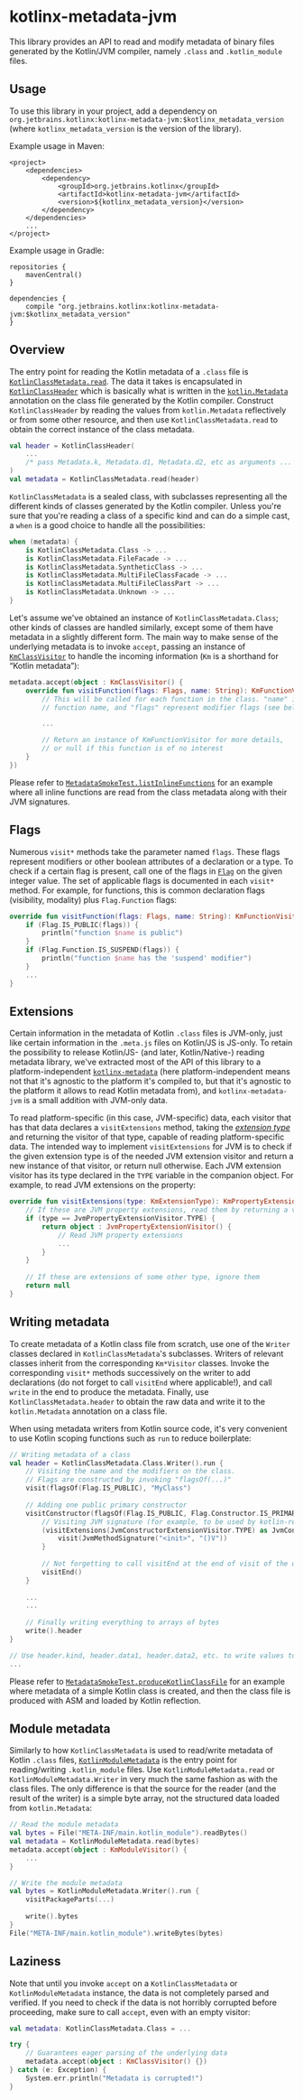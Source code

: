 # kotlinx-metadata-jvm

This library provides an API to read and modify metadata of binary files generated by the Kotlin/JVM compiler, namely `.class` and `.kotlin_module` files.

## Usage

To use this library in your project, add a dependency on `org.jetbrains.kotlinx:kotlinx-metadata-jvm:$kotlinx_metadata_version` (where `kotlinx_metadata_version` is the version of the library).

Example usage in Maven:

```
<project>
    <dependencies>
        <dependency>
            <groupId>org.jetbrains.kotlinx</groupId>
            <artifactId>kotlinx-metadata-jvm</artifactId>
            <version>${kotlinx_metadata_version}</version>
        </dependency>
    </dependencies>
    ...
</project>
```

Example usage in Gradle:

```
repositories {
    mavenCentral()
}

dependencies {
    compile "org.jetbrains.kotlinx:kotlinx-metadata-jvm:$kotlinx_metadata_version"
}
```

## Overview

The entry point for reading the Kotlin metadata of a `.class` file is [`KotlinClassMetadata.read`](src/kotlinx/metadata/jvm/KotlinClassMetadata.kt). The data it takes is encapsulated in [`KotlinClassHeader`](src/kotlinx/metadata/jvm/KotlinClassHeader.kt) which is basically what is written in the [`kotlin.Metadata`](../../stdlib/jvm/runtime/kotlin/Metadata.kt) annotation on the class file generated by the Kotlin compiler. Construct `KotlinClassHeader` by reading the values from `kotlin.Metadata` reflectively or from some other resource, and then use `KotlinClassMetadata.read` to obtain the correct instance of the class metadata.

```kotlin
val header = KotlinClassHeader(
    ...
    /* pass Metadata.k, Metadata.d1, Metadata.d2, etc as arguments ... */
)
val metadata = KotlinClassMetadata.read(header)
```

`KotlinClassMetadata` is a sealed class, with subclasses representing all the different kinds of classes generated by the Kotlin compiler. Unless you're sure that you're reading a class of a specific kind and can do a simple cast, a `when` is a good choice to handle all the possibilities:

```kotlin
when (metadata) {
    is KotlinClassMetadata.Class -> ...
    is KotlinClassMetadata.FileFacade -> ...
    is KotlinClassMetadata.SyntheticClass -> ...
    is KotlinClassMetadata.MultiFileClassFacade -> ...
    is KotlinClassMetadata.MultiFileClassPart -> ...
    is KotlinClassMetadata.Unknown -> ...
}
```

Let's assume we've obtained an instance of `KotlinClassMetadata.Class`; other kinds of classes are handled similarly, except some of them have metadata in a slightly different form. The main way to make sense of the underlying metadata is to invoke `accept`, passing an instance of [`KmClassVisitor`](../src/kotlinx/metadata/visitors.kt) to handle the incoming information (`Km` is a shorthand for “Kotlin metadata”):

```kotlin
metadata.accept(object : KmClassVisitor() {
    override fun visitFunction(flags: Flags, name: String): KmFunctionVisitor? {
        // This will be called for each function in the class. "name" is the
        // function name, and "flags" represent modifier flags (see below)

        ...

        // Return an instance of KmFunctionVisitor for more details,
        // or null if this function is of no interest
    }
})
```

Please refer to [`MetadataSmokeTest.listInlineFunctions`](test/kotlinx/metadata/test/MetadataSmokeTest.kt) for an example where all inline functions are read from the class metadata along with their JVM signatures.

## Flags

Numerous `visit*` methods take the parameter named `flags`. These flags represent modifiers or other boolean attributes of a declaration or a type. To check if a certain flag is present, call one of the flags in [`Flag`](../src/kotlinx/metadata/Flag.kt) on the given integer value. The set of applicable flags is documented in each `visit*` method. For example, for functions, this is common declaration flags (visibility, modality) plus `Flag.Function` flags:

```kotlin
override fun visitFunction(flags: Flags, name: String): KmFunctionVisitor? {
    if (Flag.IS_PUBLIC(flags)) {
        println("function $name is public")
    }
    if (Flag.Function.IS_SUSPEND(flags)) {
        println("function $name has the 'suspend' modifier")
    }
    ...
}
```

## Extensions

Certain information in the metadata of Kotlin `.class` files is JVM-only, just like certain information in the `.meta.js` files on Kotlin/JS is JS-only. To retain the possibility to release Kotlin/JS- (and later, Kotlin/Native-) reading metadata library, we've extracted most of the API of this library to a platform-independent [`kotlinx-metadata`](../) (here platform-independent means not that it's agnostic to the platform it's compiled to, but that it's agnostic to the platform it allows to read Kotlin metadata from), and `kotlinx-metadata-jvm` is a small addition with JVM-only data.

To read platform-specific (in this case, JVM-specific) data, each visitor that has that data declares a `visitExtensions` method, taking the [*extension type*](../src/kotlinx/metadata/extensions.kt) and returning the visitor of that type, capable of reading platform-specific data. The intended way to implement `visitExtensions` for JVM is to check if the given extension type is of the needed JVM extension visitor and return a new instance of that visitor, or return null otherwise. Each JVM extension visitor has its type declared in the `TYPE` variable in the companion object. For example, to read JVM extensions on the property:

```kotlin
override fun visitExtensions(type: KmExtensionType): KmPropertyExtensionVisitor? {
    // If these are JVM property extensions, read them by returning a visitor
    if (type == JvmPropertyExtensionVisitor.TYPE) {
        return object : JvmPropertyExtensionVisitor() {
            // Read JVM property extensions
            ...
        }
    }
    
    // If these are extensions of some other type, ignore them
    return null
}
```

## Writing metadata

To create metadata of a Kotlin class file from scratch, use one of the `Writer` classes declared in `KotlinClassMetadata`'s subclasses. Writers of relevant classes inherit from the corresponding `Km*Visitor` classes. Invoke the corresponding `visit*` methods successively on the writer to add declarations (do not forget to call `visitEnd` where applicable!), and call `write` in the end to produce the metadata. Finally, use `KotlinClassMetadata.header` to obtain the raw data and write it to the `kotlin.Metadata` annotation on a class file.

When using metadata writers from Kotlin source code, it's very convenient to use Kotlin scoping functions such as `run` to reduce boilerplate:

```kotlin
// Writing metadata of a class
val header = KotlinClassMetadata.Class.Writer().run {
    // Visiting the name and the modifiers on the class.
    // Flags are constructed by invoking "flagsOf(...)"
    visit(flagsOf(Flag.IS_PUBLIC), "MyClass")
    
    // Adding one public primary constructor
    visitConstructor(flagsOf(Flag.IS_PUBLIC, Flag.Constructor.IS_PRIMARY))!!.run {
        // Visiting JVM signature (for example, to be used by kotlin-reflect)
        (visitExtensions(JvmConstructorExtensionVisitor.TYPE) as JvmConstructorExtensionVisitor).run {
            visit(JvmMethodSignature("<init>", "()V"))
        }
        
        // Not forgetting to call visitEnd at the end of visit of the declaration
        visitEnd()
    }
    
    ...
    ...
    
    // Finally writing everything to arrays of bytes
    write().header
}

// Use header.kind, header.data1, header.data2, etc. to write values to kotlin.Metadata
...
```

Please refer to [`MetadataSmokeTest.produceKotlinClassFile`](test/kotlinx/metadata/test/MetadataSmokeTest.kt) for an example where metadata of a simple Kotlin class is created, and then the class file is produced with ASM and loaded by Kotlin reflection.

## Module metadata

Similarly to how `KotlinClassMetadata` is used to read/write metadata of Kotlin `.class` files, [`KotlinModuleMetadata`](src/kotlinx/metadata/jvm/KotlinModuleMetadata.kt) is the entry point for reading/writing `.kotlin_module` files. Use `KotlinModuleMetadata.read` or `KotlinModuleMetadata.Writer` in very much the same fashion as with the class files. The only difference is that the source for the reader (and the result of the writer) is a simple byte array, not the structured data loaded from `kotlin.Metadata`:

```kotlin
// Read the module metadata
val bytes = File("META-INF/main.kotlin_module").readBytes()
val metadata = KotlinModuleMetadata.read(bytes)
metadata.accept(object : KmModuleVisitor() {
    ...
}

// Write the module metadata
val bytes = KotlinModuleMetadata.Writer().run {
    visitPackageParts(...)
    
    write().bytes
}
File("META-INF/main.kotlin_module").writeBytes(bytes)
```

## Laziness

Note that until you invoke `accept` on a `KotlinClassMetadata` or `KotlinModuleMetadata` instance, the data is not completely parsed and verified. If you need to check if the data is not horribly corrupted before proceeding, make sure to call `accept`, even with an empty visitor:

```kotlin
val metadata: KotlinClassMetadata.Class = ...

try {
    // Guarantees eager parsing of the underlying data
    metadata.accept(object : KmClassVisitor() {})
} catch (e: Exception) {
    System.err.println("Metadata is corrupted!")
}
```



